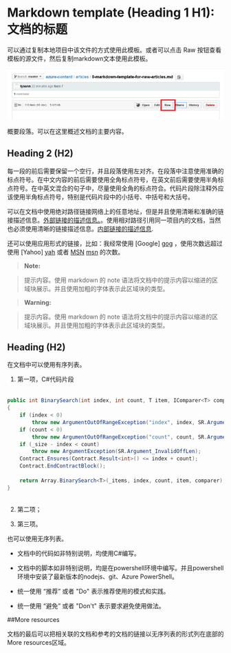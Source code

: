 # Markdown template (Heading 1 H1): 文档的标题

可以通过复制本地项目中该文件的方式使用此模板。或者可以点击 Raw 按钮查看模板的源文件，然后复制markdown文本使用此模板。

  ![Alt text; 请填写图片的描述信息。][1]

概要段落。可以在这里概述文档的主要内容。

## Heading 2 (H2)

每一段的前后需要保留一个空行，并且段落使用左对齐。在段落中注意使用准确的标点符号。在中文内容的前后需要使用全角标点符号，在英文前后需要使用半角标点符号。在中英文混合的句子中，尽量使用全角的标点符合。代码片段除注释外应该使用半角标点符号，特别是代码片段中的小括号、中括号和大括号。

可以在文档中使用绝对路径链接网络上的任意地址，但是并且使用清晰和准确的链接描述信息。[外部链接的描述信息。](https://github.com/MoeStack)。使用相对路径引用同一项目内的文档，当然也必须使用清晰的链接描述信息。[内部链接的描述信息](../contribution-guidelines/contribution-guidelines-index.md).

还可以使用应用形式的链接，比如：我经常使用 [Google] [gog] ，使用次数远超过使用 [Yahoo] [yah] 或者 [MSN] [msn] 的次数。

> **Note:**

> 提示内容。使用 markdown 的 note 语法将文档中的提示内容以缩进的区域块展示。并且使用加粗的字体表示此区域块的类型。

> **Warning:**

> 提示内容。使用 markdown 的 note 语法将文档中的提示内容以缩进的区域块展示。并且使用加粗的字体表示此区域块的类型。

## Heading (H2)

在文档中可以使用有序列表。

1. 第一项，C#代码片段

```csharp

public int BinarySearch(int index, int count, T item, IComparer<T> comparer)
{
    if (index < 0)
        throw new ArgumentOutOfRangeException("index", index, SR.ArgumentOutOfRange_NeedNonNegNum);
    if (count < 0)
        throw new ArgumentOutOfRangeException("count", count, SR.ArgumentOutOfRange_NeedNonNegNum);
    if (_size - index < count)
        throw new ArgumentException(SR.Argument_InvalidOffLen);
    Contract.Ensures(Contract.Result<int>() <= index + count);
    Contract.EndContractBlock();

    return Array.BinarySearch<T>(_items, index, count, item, comparer);
}
 
```

2. 第二项；

3. 第三项。

也可以使用无序列表。

- 文档中的代码如非特别说明，均使用C#编写。

- 文档中的脚本如非特别说明，均是在powershell环境中编写。并且powershell环境中安装了最新版本的nodejs、git、Azure PowerShell。

- 统一使用 “推荐” 或者 "Do" 表示推荐使用的模式和实践。

- 统一使用 “避免” 或者 "Don't" 表示要求避免使用做法。

##More resources 

文档的最后可以把相关联的文档和参考的文档的链接以无序列表的形式列在底部的 More resources区域。

<!--Image references-->
[1]: ./media/markdown-template-for-new-articles/copytemplate.png

<!--Reference style links - using these makes the source content way more readable than using inline links-->
[gog]: http://google.com/        
[yah]: http://search.yahoo.com/  
[msn]: http://search.msn.com/    
